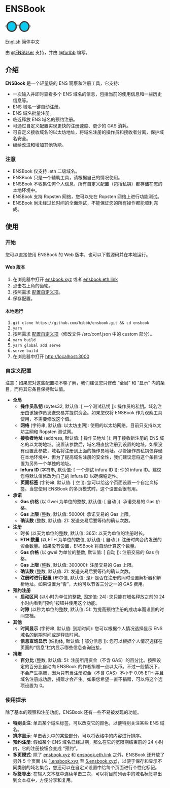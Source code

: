 # ENSBook

<img src="public/img/logo-glasses-600x300.png" alt="ENSBook Logo" width="80px" height="40px" />

[English](./README.md) 简体中文

由 [@ENSUser](https://twitter.com/ensuser) 支持，并由 [@forlbb](https://twitter.com/forlbb) 编写。

## 介绍

**ENSBook** 是一个轻量级的 ENS 观察和注册工具，它支持:

- 一次输入并即时查看多个 ENS 域名的信息，包括当前的使用信息和一些历史信息等。
- ENS 域名一键自动注册。
- ENS 域名批量注册。
- 临近释放 ENS 域名的预约注册。
- 可通过自定义配置实现更快的注册速度、更少的 GAS 消耗。
- 可自定义接收域名的以太坊地址，将域名注册的操作员和接收者分离，保护域名安全。
- 继续改进和增加其他功能。

### 注意

- ENSBook 仅支持 .eth 二级域名。
- ENSBook 只是一个辅助工具，请根据自己的情况使用。
- ENSBook 不收集任何个人信息，所有自定义配置（包括私钥）都存储在您的本地环境中。
- ENSBook 支持 Ropsten 网络，您可以先在 Ropsten 网络上进行功能测试。
- ENSBook 尚未经过长时间的全面测试，不能保证您的所有操作都能顺利完成。

## 使用

### 开始

您可以直接使用 ENSBook 的 Web 版本，也可以下载源码并在本地运行。

#### Web 版本

1. 在浏览器中打开 [ensbook.xyz](https://ensbook.xyz/) 或者 [ensbook.eth.link](https://ensbook.eth.link/)
2. 点击右上角的齿轮。
3. 按照需求 [配置自定义项](#自定义配置)。
4. 保存配置。

#### 本地运行

1. `git clone https://github.com/hibbb/ensbook.git && cd ensbook`
2. `yarn`
3. 按照需求 [配置自定义项](#自定义配置)（修改文件 /src/conf.json 中的 custom 部分）。
4. `yarn build`
5. `yarn global add serve`
6. `serve build`
7. 在浏览器中打开 [http://localhost:3000](http://localhost:3000)

### 自定义配置

注意：如果您对这些配置项不够了解，我们建议您只修改 “全局” 和 “显示” 内的条目，而将其它条目保持默认值。

- **全局**
  - **操作员私钥** (bytes32, 默认值: [ 一个测试私钥 ]): 操作员的私钥。域名注册由该操作员发送交易并提供资金。如果您仅将 ENSBook 作为观察工具使用，不需要修改这个值。
  - **网络** (字符串, 默认值: 以太坊主网): 使用的以太坊网络，目前只支持以太坊主网和 Ropsten 测试网。
  - **接收者地址** (address, 默认值: [ 操作员地址 ]): 用于接收新注册的 ENS 域名的以太坊地址。设置该参数后，域名将直接注册到设置的地址。如果没有设置此参数，域名将注册到上面的操作员地址。尽管操作员私钥仅存储在本地环境中，但为了提高域名注册的安全性，我们建议您将这个条目设置为另外一个单独的地址。
  - **Infura ID** (字符串, 默认值: [ 一个测试 infura ID ]): 你的 infura ID。建议您将默认值修改为自己的 Infura ID 以确保稳定性。
  - **页面标签** (字符串, 默认值: [ 空 ]): 您可以给这个页面设置一个自定义标签。当您使用 ENSBook 的多页模式时，这个设置会很有用。
- **承诺**
  - **Gas 价格** (以 Gwei 为单位的整数, 默认值: [ 自动 ]): 承诺交易的 Gas 价格。
  - **Gas 上限** (整数, 默认值: 50000): 承诺交易的 Gas 上限。
  - **确认数** (整数, 默认值: 2): 发送交易后要等待的确认次数。
- **注册**
  - **时长** (以天为单位的整数, 默认值: 365): 以天为单位的注册时长。
  - **ETH 数量** (以 ETH 为单位的数值, 默认值: [ 自动 ]): 注册时向合约发送的资金数量。如果没有设置，ENSBook 将自动计算这个数量。
  - **Gas 价格** (以 gwei 为单位的整数, 默认值: [ 自动 ]): 注册交易的 Gas 价格。
  - **Gas 上限** (整数, 默认值: 300000): 注册交易的 Gas 上限。
  - **确认数** (整数, 默认值: 2): 发送交易后要等待的确认次数。
  - **注册时进行配置** (布尔值, 默认值: 是): 是否在注册的同时设置解析器和解析地址。如果设置为“否”，大约可以节省三分之一的 GAS 费用。
- **预约注册**
  - **启动区间** (以小时为单位的整数, 固定值: 24): 您只能在域名释放之前的 24 小时内看到“预约”按钮并使用这个功能。
  - **时隙** (以秒为单位的整数, 默认值: 5): 为提高预约注册的成功率而设置的时间空档。
- **其他**
  - **时间显示** (字符串, 默认值: 到期时间): 您可以根据个人情况选择显示 ENS 域名的到期时间或是释放时间。
  - **信息查询显示** (结构体, 默认值: [ 部分信息 ]): 您可以根据个人情况选择在页面的“信息”栏内显示哪些信息查询链接。
- **捐赠**
  - **百分比** (整数, 默认值: 5): 注册所用资金（不含 GAS）的百分比。按照设定的百分比自动向 ENSBook 的作者捐赠一点以太币。不过一般情况下，不会产生捐赠，因为只有当注册资金（不含 GAS）不小于 0.05 ETH 并且域名注册成功后，捐赠才会产生。如果您希望一直不捐赠，可以将这个选项设置为 0。

### 使用提示

除了基本的观察和注册功能，ENSBook 还有一些不易被发现的功能。

- **特别关注**: 单击某个域名标签，可以改变它的颜色，以便特别关注某些 ENS 域名。
- **排序显示**: 单击表头中的某些部分，可以将表格中的内容进行排序。
- **预约注册**: 假如某个 ENS 域名已经过期，那么在它的宽限期结束前的 24 小时内，它的注册按钮会变成 “预约”。
- **多页模式**: 除了 [ensbook.xyz](https://ensbook.xyz/) 和 [ensbook.eth.link](https://ensbook.eth.link/) 之外，ENSBook 还开放了另外 5 个页面 (从 [1.ensbook.xyz](https://1.ensbook.xyz/) 至 [5.ensbook.xyz](https://5.ensbook.xyz/))，以便于保存和显示不同类别的域名集合，您还可以在自定义设置中给每个页面进行个性化标记。
- **标签导出**: 在输入文本框中连续单击三次，可以将目前列表中的域名标签导出到文本框中，方便分享和复用。
